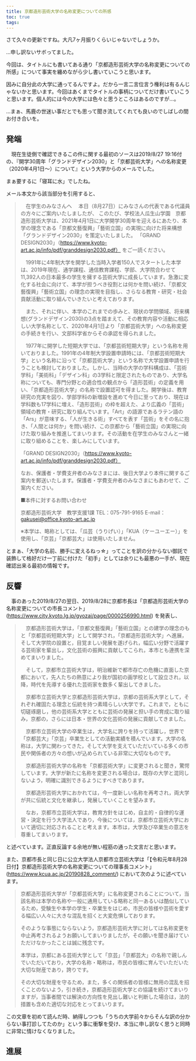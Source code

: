 ```yaml
---
title: 京都造形芸術大学の名称変更についての所感
toc: true
tags:
---
```


さて久々の更新ですね。大凡7ヶ月振りくらいじゃないでしょうか。
<!-- more -->

…申し訳ないサボってました。


今回は、タイトルにも書いてある通り「京都造形芸術大学の名称変更についての所感」について事実を纏めながら少し書いていこうと思います。

因みに自分此の大学に通ってるんですよ。だから一言二言位言う権利は有るんじゃないかと思います。今回はあくまでタイトルの事柄についてだけ書いていこうと思います。個人的には今の大学には色々と思うところはあるのですが…。

…まぁ、馬鹿の世迷い事だとでも思って聞き流してくれても良いのでしばしの間お付き合いを。

<!-- toc -->

## 発端
　現在生徒側で確認できるこの件に関する最初のソースは2019/8/27 19:16付の、『開学30周年「グランドデザイン2030」と「京都芸術大学」への名称変更（2020年4月1日〜）について』という大学からのメールでした。

まぁ要するに「寝耳に水」でしたね。

メール本文から該当部分を引用すると、

>　在学生のみなさんへ
>　本日（8月27日）にみなさんの代表である代議員の方々にご案内いたしましたが、
>このたび、学校法人瓜生山学園　京都造形芸術大学は、2021年4月1日に大学開学30周年を迎えるにあたり、本学の理念である「京都文藝復興」「藝術立国」の実現に向けた将来構想「グランドデザイン2030」を策定いたしました。
>「GRAND DESIGN2030」（https://www.kyoto-art.ac.jp/info/pdf/granddesign2030.pdf） をご一読ください。
>
>　1991年に4年制大学を開学した当時入学者150人でスタートした本学は、2019年現在、通学課程、通信教育課程、学部、大学院合わせて11,392人の日本最多の学生を擁する芸術大学に成長しています。急激に変化する社会に向けて、本学が担うべき役割とは何かを問い続け、「京都文藝復興」「藝術立国」の理念の実現を目指し、さらなる教育・研究・社会貢献活動に取り組んでいきたいと考えております。
>
>　また、それに伴い、本学のこれまでの歩みと、現状の学問領域、将来構想(グランドデザイン2030)の3点を踏まえて、その教育内容や活動に相応しい大学名称として、2020年4月1日より「京都芸術大学」への名称変更の手続きを行い、文部科学省からその承認を得られました。
>
>　1977年に開学した短期大学では、「京都芸術短期大学」という名称を用いておりました。1991年の4年制大学設置申請時には、「京都芸術短期大学」という名称に沿って「京都芸術大学」という名称で大学設置申請を行うことも検討しておりました。しかし、当時の大学の学科構成は、「芸術学科」「美術科」「デザイン科」の3学科と限定されたものであり、大学名称についても、専門分野との適合性の観点から「造形芸術」の定義を用い、「京都造形芸術大学」の名称で設置認可を得ました。開学後は、教育研究の充実を図り、学部学科の新増設を進めて今日に至っており、現在は学科数も17学科に増え、「造形芸術」の枠を超えた、より広義の「芸術」領域の教育・研究に取り組んでいます。「Art」の語源であるラテン語の「Ars」が意味する、「人が生きる術」すべてを表す「芸術」をその名に抱き、「人間とは何か」を問い続け、この京都から「藝術立国」の実現に向けた取り組みを推進してまいります。その活動を在学生のみなさんと一緒に取り組めることを、楽しみにしています。
>
>「GRAND DESIGN2030」（https://www.kyoto-art.ac.jp/info/pdf/granddesign2030.pdf）
>
>なお、保護者・学費支弁者のみなさまには、後日大学より本件に関するご案内を郵送いたします。保護者・学費支弁者のみなさまにもあわせて、ご案内ください。
>
>
>■本件に対するお問い合わせ
>
>京都造形芸術大学　教学支援1課
>TEL：075-791-9165 E-mail：gakusei@office.kyoto-art.ac.jp
>
>※本学は、略称としては、「瓜芸（うりげい）」「KUA（ケーユーエー）」を使用し、「京芸」「京都芸大」は使用いたしません。

とまぁ、「大学の名前、勝手に変えるねっ☆」ってことを訳の分からない御託で装飾して格好だけ一丁前に付けた「初手」としては余りにも最悪の一手が、現在確認出来る最初の情報です。

## 反響
　事のあった2019/8/27の翌日、2019/8/28に京都市長は「京都造形芸術大学の名称変更についての市長コメント」(https://www.city.kyoto.lg.jp/gyozai/page/0000256990.html) を発表し、

>　京都造形芸術大学は，「京都文藝復興」「藝術立国」との建学の理念のもと「京都芸術短期大学」として開学され，「京都造形芸術大学」へ進展，そして大学院の設置と，目覚ましい発展を遂げられ，幅広い分野で活躍する芸術家を輩出し，文化芸術の振興に貢献してこられ，本市とも連携を深めてまいりました。
>
>　そして，京都市立芸術大学は，明治維新で都市存亡の危機に直面した京都において，先人たちの熱意により我が国初の画学校として設立され，以降，時代を先導する優れた芸術家を数多く輩出してきました。
>
>　京都市立芸術大学と京都造形芸術大学は，京都の芸術系大学として，それぞれ確固たる理念と伝統を持つ素晴らしい大学です。これまで，ともに切磋琢磨し，他の芸術系大学とともに芸術の発展と担い手の育成に取り組み，京都の，さらには日本・世界の文化芸術の発展に貢献してきました。
>
>　京都市立芸術大学の卒業生は，大学名に誇りを持って活躍し，世界で「京都芸大」「京芸」卒業生としての活動実績を積んでいます。大学の名称は，大学に関わってきた，そして大学を支えていただいている多くの市民や関係者の方々の想いが込められている非常に大切なものです。
>
>　京都造形芸術大学の名称を「京都芸術大学」に変更されると聞き，驚愕しています。大学が新たに名称を変更される場合は，既存の大学と混同しないよう，明確に識別できるようにすべきであります。
>
>　京都造形芸術大学におかれては，今一度新しい名称を再考され，両大学が共に伝統と文化を継承し，発展していくことを望みます。
>
>　なお，京都市立芸術大学は，教育方針をはじめ，自主的・自律的な運営・決定を行う大学法人であり，今後については，京都市立芸術大学において適切に対応されることと考えます。本市は，大学及び卒業生の意志を尊重してまいります。

と述べています。正直反論する余地が無い程筋の通った文言だと思います。

また、京都市長と同じ日に公立大学法人京都市立芸術大学は「【令和元年8月28日付】京都造形芸術大学の名称変更についての理事長コメント」(https://www.kcua.ac.jp/20190828_comment/) において次のように述べています。

>京都造形芸術大学が「京都芸術大学」に名称変更されることについて，当該名称は本学の名称や一般に通用している略称と同一あるいは酷似しているため，受験生や本学の学生・卒業生をはじめ，市民の皆様や芸術を愛する幅広い人々に大きな混乱を招くと大変危惧しております。
>
>そのような事態にならないよう，京都造形芸術大学に対しては名称変更を中止再考されるようお願いしてまいりましたが，その願いを聞き届けていただけなかったことは誠に残念です。
>
>本学は，京都にある芸術大学として「京芸」「京都芸大」の名称で親しんでいただいており，大学の名称・略称は，市民の皆様に育んでいただいた大切な財産であり，誇りです。
>
>その大切な財産を守るため，また，多くの関係者の皆様に無用の混乱を招くことのないよう，引き続き，京都造形芸術大学との協議を続けてまいりますが，当事者間では解決の方向性を見出し難いと判断した場合は，法的措置も含めた適切な対応をとってまいります。

この文章を初めて読んだ時、納得しつつも「うちの大学前々からそんな訳の分からない事打診してたのか」という事に衝撃を受け、本当に申し訳なく思うと同時に非常に情けなくなりました。

## 進展